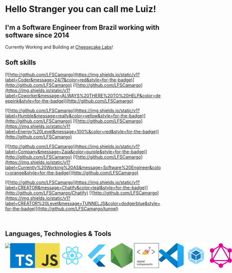 # Hello Stranger you can call me Luiz!

## I'm a Software Engineer from Brazil working with software since 2014

Currently Working and Building at [Cheesecake Labs](https://ckl.io)!

## Soft skills

[![http://github.com/LFSCamargo](https://img.shields.io/static/v1?label=Coder&message=24/7&color=red&style=for-the-badge)](http://github.com/LFSCamargo)
[![http://github.com/LFSCamargo](https://img.shields.io/static/v1?label=Coworker&message=ALWAYS%20THERE%20TO%20HELP&color=deeppink&style=for-the-badge)](http://github.com/LFSCamargo)

[![http://github.com/LFSCamargo](https://img.shields.io/static/v1?label=Humble&message=really&color=yellow&style=for-the-badge)](http://github.com/LFSCamargo)
[![http://github.com/LFSCamargo](https://img.shields.io/static/v1?label=Energy%20Level&message=100%&color=red&style=for-the-badge)](http://github.com/LFSCamargo)

[![http://github.com/LFSCamargo](https://img.shields.io/static/v1?label=Company&message=Zaia&color=purple&style=for-the-badge)](http://github.com/LFSCamargo)
[![http://github.com/LFSCamargo](https://img.shields.io/static/v1?label=Currently%20Working%20AS&message=Software%20Engineer&color=orange&style=for-the-badge)](http://github.com/LFSCamargo)

[![http://github.com/LFSCamargo](https://img.shields.io/static/v1?label=CREATOR&message=Chatify&color=teal&style=for-the-badge)](http://github.com/LFSCamargo/Chatify)
[![http://github.com/LFSCamargo](https://img.shields.io/static/v1?label=CREATOR%20Level&message=TUNNELJS&color=dodgerblue&style=for-the-badge)](http://github.com/LFSCamargo/tunnel)

<br/>

## Languages, Technologies & Tools

<div style="display: flex; flex: 1; align-items: center; flex-direction: row; width: 100%;>
<img height="80" src="https://seeklogo.com/images/A/apollo-logo-DC7DD3C444-seeklogo.com.png" />
<img height="80" src="https://relay.dev/img/relay.png" />
<img height="80" src="https://raw.githubusercontent.com/github/explore/80688e429a7d4ef2fca1e82350fe8e3517d3494d/topics/typescript/typescript.png">
<img height="80" src="https://raw.githubusercontent.com/github/explore/80688e429a7d4ef2fca1e82350fe8e3517d3494d/topics/javascript/javascript.png">
<img height="80" src="https://raw.githubusercontent.com/github/explore/80688e429a7d4ef2fca1e82350fe8e3517d3494d/topics/react/react.png">
<img height="80" src="https://raw.githubusercontent.com/github/explore/80688e429a7d4ef2fca1e82350fe8e3517d3494d/topics/flutter/flutter.png">
<img height="80" src="https://raw.githubusercontent.com/github/explore/80688e429a7d4ef2fca1e82350fe8e3517d3494d/topics/nodejs/nodejs.png">
<img height="80" src="https://raw.githubusercontent.com/github/explore/80688e429a7d4ef2fca1e82350fe8e3517d3494d/topics/styled-components/styled-components.png">
<img height="80" src="https://raw.githubusercontent.com/github/explore/80688e429a7d4ef2fca1e82350fe8e3517d3494d/topics/visual-studio-code/visual-studio-code.png">
<img height="80" src="https://raw.githubusercontent.com/github/explore/80688e429a7d4ef2fca1e82350fe8e3517d3494d/topics/webpack/webpack.png">
<img height="80" src="https://raw.githubusercontent.com/github/explore/80688e429a7d4ef2fca1e82350fe8e3517d3494d/topics/graphql/graphql.png">
<img height="80" src="https://raw.githubusercontent.com/github/explore/80688e429a7d4ef2fca1e82350fe8e3517d3494d/topics/linux/linux.png">
<img height="80" src="https://raw.githubusercontent.com/github/explore/80688e429a7d4ef2fca1e82350fe8e3517d3494d/topics/mongodb/mongodb.png">
<img height="80" src="https://raw.githubusercontent.com/github/explore/80688e429a7d4ef2fca1e82350fe8e3517d3494d/topics/aws/aws.png">
<img height="80" src="https://raw.githubusercontent.com/github/explore/80688e429a7d4ef2fca1e82350fe8e3517d3494d/topics/bash/bash.png">
<img height="80" src="https://raw.githubusercontent.com/github/explore/80688e429a7d4ef2fca1e82350fe8e3517d3494d/topics/android/android.png">
<img height="80" src="https://raw.githubusercontent.com/github/explore/80688e429a7d4ef2fca1e82350fe8e3517d3494d/topics/ios/ios.png">
<img height="80" src="https://raw.githubusercontent.com/github/explore/80688e429a7d4ef2fca1e82350fe8e3517d3494d/topics/go/go.png" />
<img height="80" src="https://raw.githubusercontent.com/github/explore/80688e429a7d4ef2fca1e82350fe8e3517d3494d/topics/elixir/elixir.png" />
<img height="60" src="https://upload.wikimedia.org/wikipedia/commons/thumb/9/95/Vue.js_Logo_2.svg/1024px-Vue.js_Logo_2.svg.png?20170919082558" />
</div>
